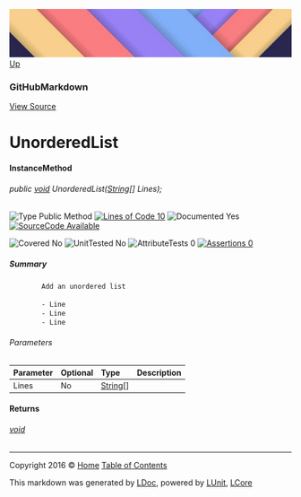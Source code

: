 ![](../Content/LDoc-banner-small.png "")
[Up](GitHubMarkdown.md)

### GitHubMarkdown
[View Source](../Markdown/GitHubMarkdown.cs)

# UnorderedList

#### InstanceMethod

###### public [void](https://msdn.microsoft.com/en-us/library/system.void.aspx) UnorderedList([String](https://msdn.microsoft.com/en-us/library/system.string.aspx)[] Lines);

![Type Public Method](http://b.repl.ca/v1/Type-Public%20Method-blue.png "") [![Lines of Code 10](http://b.repl.ca/v1/Lines%20of%20Code-10-blue.png "")](../Markdown/GitHubMarkdown.cs#L202)    ![Documented Yes](http://b.repl.ca/v1/Documented-Yes-brightgreen.png "") [![SourceCode Available](http://b.repl.ca/v1/SourceCode-Available-brightgreen.png "")](../Markdown/GitHubMarkdown.cs#L202)

![Covered No](http://b.repl.ca/v1/Covered-No-red.png "") ![UnitTested No](http://b.repl.ca/v1/UnitTested-No-lightgrey.png "") ![AttributeTests 0](http://b.repl.ca/v1/AttributeTests-0-lightgrey.png "") [![Assertions 0](http://b.repl.ca/v1/Assertions-0-lightgrey.png "")](../Markdown/GitHubMarkdown.cs)

##### Summary

            Add an unordered list
            
            - Line
            - Line
            - Line
            
            

###### Parameters

Parameter | Optional | Type | Description
:---  | :---  | :---  | :--- 
Lines | No | [String](https://msdn.microsoft.com/en-us/library/system.string.aspx)[] | 


#### Returns

###### [void](https://msdn.microsoft.com/en-us/library/system.void.aspx)



---

Copyright 2016 &copy; [Home](../../README.md) [Table of Contents](../../TableOfContents.md)

This markdown was generated by [LDoc](https://github.com/CodeSingularity/LDoc), powered by [LUnit](https://github.com/CodeSingularity/LUnit), [LCore](https://github.com/CodeSingularity/LCore)
